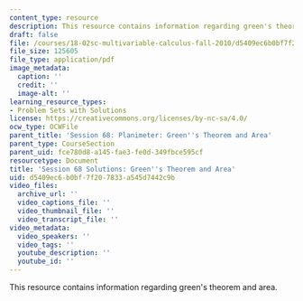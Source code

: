 ```yaml
---
content_type: resource
description: This resource contains information regarding green's theorem and area.
draft: false
file: /courses/18-02sc-multivariable-calculus-fall-2010/d5409ec6b0bf7f207833a545d7442c9b_MIT18_02SC_pb_68_comb.pdf
file_size: 125605
file_type: application/pdf
image_metadata:
  caption: ''
  credit: ''
  image-alt: ''
learning_resource_types:
- Problem Sets with Solutions
license: https://creativecommons.org/licenses/by-nc-sa/4.0/
ocw_type: OCWFile
parent_title: 'Session 68: Planimeter: Green''s Theorem and Area'
parent_type: CourseSection
parent_uid: fce780d8-a145-fae3-fe0d-349fbce595cf
resourcetype: Document
title: 'Session 68 Solutions: Green''s Theorem and Area'
uid: d5409ec6-b0bf-7f20-7833-a545d7442c9b
video_files:
  archive_url: ''
  video_captions_file: ''
  video_thumbnail_file: ''
  video_transcript_file: ''
video_metadata:
  video_speakers: ''
  video_tags: ''
  youtube_description: ''
  youtube_id: ''
---
```

This resource contains information regarding green's theorem and area.